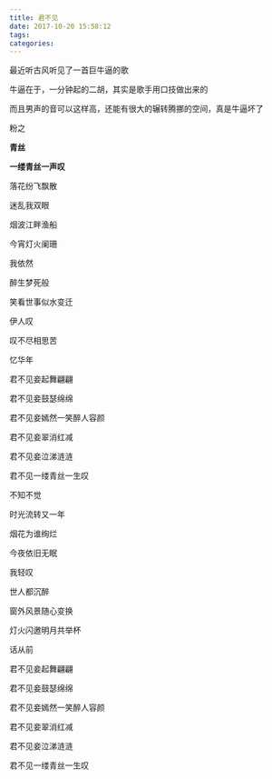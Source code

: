 ```yaml
---
title: 君不见
date: 2017-10-20 15:58:12
tags:
categories:
---
```


最近听古风听见了一首巨牛逼的歌

牛逼在于，一分钟起的二胡，其实是歌手用口技做出来的

而且男声的音可以这样高，还能有很大的辗转腾挪的空间，真是牛逼坏了

粉之

**青丝**

**一缕青丝一声叹**

<!--more-->


落花纷飞飘散

迷乱我双眼

烟波江畔渔船

今宵灯火阑珊

我依然

醉生梦死般

笑看世事似水变迁

伊人叹

叹不尽相思苦

忆华年

君不见妾起舞翩翩

君不见妾鼓瑟绵绵

君不见妾嫣然一笑醉人容颜

君不见妾翠消红减

君不见妾泣涕涟涟

君不见一缕青丝一生叹

不知不觉

时光流转又一年

烟花为谁绚烂

今夜依旧无眠

我轻叹

世人都沉醉

窗外风景随心变换

灯火闪邀明月共举杯

话从前

君不见妾起舞翩翩

君不见妾鼓瑟绵绵

君不见妾嫣然一笑醉人容颜

君不见妾翠消红减

君不见妾泣涕涟涟

君不见一缕青丝一生叹